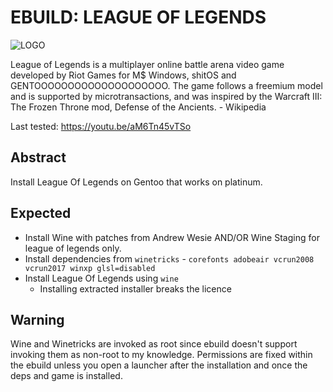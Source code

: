 # EBUILD: LEAGUE OF LEGENDS

![LOGO](http://hdwallpaper.live/wp-content/uploads/2018/11/league-of-legends-logo-wallpaper-hd.jpg)

League of Legends is a multiplayer online battle arena video game developed by Riot Games for M$ Windows, shitOS and GENTOOOOOOOOOOOOOOOOOOOO.
The game follows a freemium model and is supported by microtransactions, and was inspired by the Warcraft III: The Frozen Throne mod, Defense of the Ancients. - Wikipedia

Last tested: https://youtu.be/aM6Tn45vTSo

## Abstract
Install League Of Legends on Gentoo that works on platinum.

## Expected
- Install Wine with patches from Andrew Wesie AND/OR Wine Staging for league of legends only.
- Install dependencies from `winetricks` - `corefonts adobeair vcrun2008 vcrun2017 winxp glsl=disabled`
- Install League Of Legends using `wine` 
   - Installing extracted installer breaks the licence 

## Warning
Wine and Winetricks are invoked as root since ebuild doesn't support invoking them as non-root to my knowledge. Permissions are fixed within the ebuild unless you open a launcher after the installation and once the deps and game is installed.
